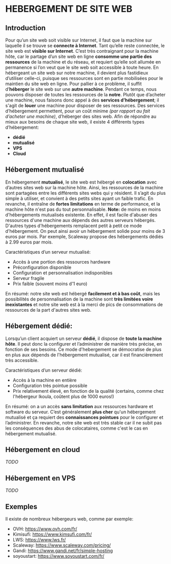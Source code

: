 # HEBERGEMENT DE SITE WEB

## Introduction

Pour qu’un site web soit visible sur Internet, il faut que la machine sur laquelle il se trouve se __connecte à Internet__. Tant qu’elle reste connectée, le site web est __visible sur Internet__.
C’est très contraignant pour la machine hôte, car le partage d’un site web en ligne __consomme une partie des ressources__ de la machine et du réseau, et requiert qu’elle soit allumée en permanence si l’on veut que le site web soit accessible à toute heure.
En hébergeant un site web sur notre machine, il devient plus fastidieux d’utiliser celle-ci, puisque ses ressources sont en partie mobilisées pour le maintien du site web en ligne.
Pour pallier à ce problème, il suffit d’__héberger__ le site web sur une __autre machine__. Pendant ce temps, nous pouvons disposer de toutes les ressources de la __notre__.
Plutôt que d’acheter une machine, nous faisons donc appel à des __services d’hébergement__; il s'agit de __louer__ une machine pour disposer de ses ressources. Des services d’hébergement permettent, pour un coût minime _(par rapport au fait d’acheter une machine)_, d’héberger des sites web.
Afin de répondre au mieux aux besoins de chaque site web, il existe 4 différents types d’hébergement:

- __dédié__
- __mutualisé__
- __VPS__
- __Cloud__

## Hébergement mutualisé

En hébergement __mutualisé__, le site web est hébergé en __colocation__ avec d’autres sites web sur la machine hôte. Ainsi, les ressources de la machine sont partagées entre les différents sites webs qui y résident. Il s’agit du plus simple à utiliser, et convient à des petits sites ayant un faible trafic. En revanche, il entraîne de __fortes limitations__ en terme de performance, et la machine hôte n'est pas du tout personnalisable.
__Note:__ de moins en moins d'hébergements mutualisés existente. En effet, il est facile d'abuser des ressources d'une machine aux dépends des autres serveurs hébergés. D'autres types d'hébergements remplacent petit à petit ce mode d'hébergement. On peut ainsi avoir un hébergement solide pour moins de 3 euros par mois. Par exemple, Scaleway propose des hébergements dédiés à 2.99 euros par mois.

Caractéristiques d’un serveur mutualisé:
- Accès à une portion des ressources hardware
- Préconfiguration disponible
- Configuration et personnalisation indisponibles
- Serveur fragile
- Prix faible (souvent moins d'1 euro)

En résumé: notre site web est hébergé __facilement et à bas coût__, mais les possibilités de personnalisation de la machine sont __très limitées voire inexistantes__ et notre site web est à la merci de pics de consommations de ressources de la part d'autres sites web.

## Hébergement dédié:

Lorsqu’un client acquiert un serveur __dédié__, il dispose de __toute la machine hôte__. Il peut donc la configurer et l’administrer de manière très précise, en fonction de ses besoins. Ce mode d'hebergement se démocratise de plus en plus aux dépends de l'hébergement mutualisé, car il est financièrement très accessible.

Caractéristiques d’un serveur dédié:
- Accès à la machine en entière
- Configuration très pointue possible
- Prix relativement élevé, en fonction de la qualité (certains, comme chez l'hébergeur Ikoula, coûtent plus de 1000 euros!)

En résumé: on a un accès __sans limitation__ aux ressources hardware et software du serveur. C’est généralement __plus cher__ qu'un hébergement mutualisé et ça requiert des __connaissances pointues__ pour le configurer et l’administrer. En revanche, notre site web est très stable car il ne subit pas les conséquences des abus de colocataires, comme c'est le cas en hébergement mutualisé.

## Hébergement en cloud

*TODO*

## Hébergement en VPS

*TODO*

## Exemples

Il existe de nombreux hébergeurs web, comme par exemple:
- OVH: https://www.ovh.com/fr/
- Kimisufi: https://www.kimsufi.com/fr/
- LWS: https://www.lws.fr/
- Scaleway: https://www.scaleway.com/pricing/
- Gandi: https://www.gandi.net/fr/simple-hosting
- soyoustart: https://www.soyoustart.com/fr/
